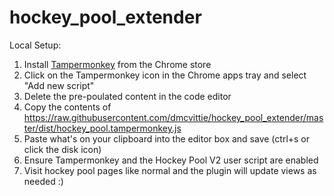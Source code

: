 # hockey_pool_extender

Local Setup:

1. Install [Tampermonkey](https://chrome.google.com/webstore/detail/tampermonkey/dhdgffkkebhmkfjojejmpbldmpobfkfo?hl=en) from the Chrome store
2. Click on the Tampermonkey icon in the Chrome apps tray and select "Add new script"
3. Delete the pre-poulated content in the code editor
4. Copy the contents of https://raw.githubusercontent.com/dmcvittie/hockey_pool_extender/master/dist/hockey_pool.tampermonkey.js
5. Paste what's on your clipboard into the editor box and save (ctrl+s or click the disk icon)
6. Ensure Tampermonkey and the Hockey Pool V2 user script are enabled
7. Visit hockey pool pages like normal and the plugin will update views as needed :)
